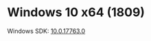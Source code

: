 # Windows 10 x64 (1809)
Windows SDK: [10.0.17763.0](https://go.microsoft.com/fwlink/p/?LinkID=2033908)
